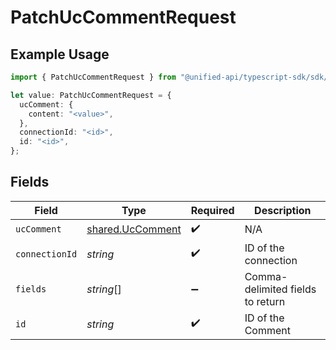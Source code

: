 # PatchUcCommentRequest

## Example Usage

```typescript
import { PatchUcCommentRequest } from "@unified-api/typescript-sdk/sdk/models/operations";

let value: PatchUcCommentRequest = {
  ucComment: {
    content: "<value>",
  },
  connectionId: "<id>",
  id: "<id>",
};
```

## Fields

| Field                                                       | Type                                                        | Required                                                    | Description                                                 |
| ----------------------------------------------------------- | ----------------------------------------------------------- | ----------------------------------------------------------- | ----------------------------------------------------------- |
| `ucComment`                                                 | [shared.UcComment](../../../sdk/models/shared/uccomment.md) | :heavy_check_mark:                                          | N/A                                                         |
| `connectionId`                                              | *string*                                                    | :heavy_check_mark:                                          | ID of the connection                                        |
| `fields`                                                    | *string*[]                                                  | :heavy_minus_sign:                                          | Comma-delimited fields to return                            |
| `id`                                                        | *string*                                                    | :heavy_check_mark:                                          | ID of the Comment                                           |
